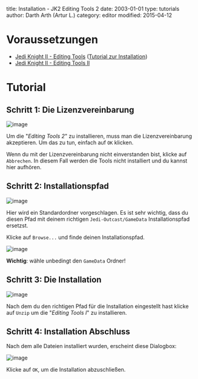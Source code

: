 ﻿title: Installation - JK2 Editing Tools 2
date: 2003-01-01
type: tutorials
author: Darth Arth (Artur L.)
category: editor
modified: 2015-04-12

# Voraussetzungen

*   [Jedi Knight II - Editing Tools](http://www.jk2files.com/file.info?ID=2433) ([Tutorial zur Installation]({filename}installation-jk2-editing-tools.md))
*   [Jedi Knight II - Editing Tools II](http://www.jk2files.com/file.info?ID=2888)

# Tutorial

## Schritt 1: Die Lizenzvereinbarung

![image]({filename}installation-jk2-editing-tools-2/et2_step1.jpg)

Um die "_Editing Tools 2_" zu installieren, muss man die Lizenzvereinbarung akzeptieren. Um das zu tun, einfach auf `OK` klicken.

Wenn du mit der Lizenzvereinbarung nicht einverstanden bist, klicke auf `Abbrechen`. In diesem Fall werden die Tools nicht installiert und du kannst hier aufhören.

## Schritt 2: Installationspfad

![image]({filename}installation-jk2-editing-tools-2/et2_step2.jpg)

Hier wird ein Standardordner vorgeschlagen. Es ist sehr wichtig, dass du diesen Pfad mit deinem richtigen `Jedi-Outcast/GameData` Installationspfad ersetzst.

Klicke auf  `Browse...` und finde deinen Installationspfad.

![image]({filename}installation-jk2-editing-tools-2/et2_step2.jpg)

<div class="alert alert-warning"><strong>Wichtig</strong>: wähle unbedingt den <code>GameData</code> Ordner!</div>

## Schritt 3: Die Installation

![image]({filename}installation-jk2-editing-tools-2/et2_step3.jpg)

Nach dem du den richtigen Pfad für die Installation eingestellt hast klicke auf `Unzip` um die "_Editing Tools I_" zu installieren.

## Schritt 4: Installation Abschluss

Nach dem alle Dateien installiert wurden, erscheint diese Dialogbox:

![image]({filename}installation-jk2-editing-tools-2/et2_step5.jpg)

Klicke auf `OK`, um die Installation abzuschließen.




